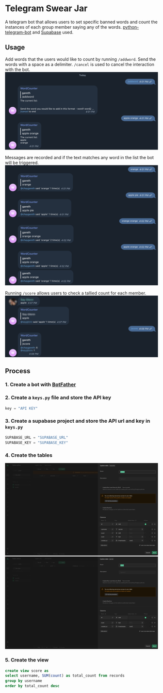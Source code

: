 # Telegram Swear Jar
A telegram bot that allows users to set specific banned words and count the instances of each group member saying any of the words. [python-telegram-bot](https://docs.python-telegram-bot.org/en/stable/index.html#) and [Supabase](https://supabase.com/) used.

## Usage
Add words that the users would like to count by running `/addword`. Send the words with a space as a delimiter. `/cancel` is used to cancel the interaction with the bot.
![Add Words](images/addword.PNG)

Messages are recorded and if the text matches any word in the list the bot will be triggered. 
![Count of Words](images/messagehandler.PNG)

Running `/score` allows users to check a tallied count for each member.
![Score](images/score.png)

## Process
### 1. Create a bot with [BotFather](https://t.me/botfather)
### 2. Create a `keys.py` file and store the API key 
```python 
key = "API KEY"
```
### 3. Create a supabase project and store the API url and key in `keys.py`
```python 
SUPABASE_URL = "SUPABASE_URL"
SUPABASE_KEY = "SUPABASE_KEY"
```
### 4. Create the tables
!["records" table](images/db_records.png)
!["words" table](images/db_words.png)
### 5. Create the view
```sql
create view score as
select username, SUM(count) as total_count from records
group by username
order by total_count desc
```


